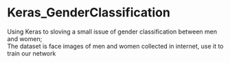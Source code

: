 # Keras_GenderClassification
Using Keras to sloving a small issue of gender classification between men and women;  
The dataset is face images of men and women collected in internet, use it to train our network
